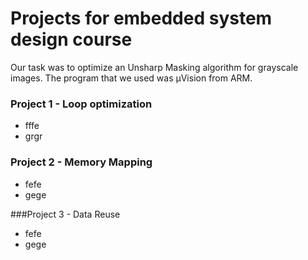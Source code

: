 
# **Projects for embedded system design course** 

Our task was to optimize an Unsharp Masking algorithm for grayscale images. The program that we used was μVision from ARM.

### Project 1 - Loop optimization

* fffe
* grgr

### Project 2 - Memory Mapping

* fefe
* gege

###Project 3 - Data Reuse

* fefe
* gege
